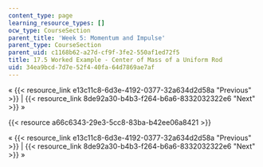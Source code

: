 ```yaml
---
content_type: page
learning_resource_types: []
ocw_type: CourseSection
parent_title: 'Week 5: Momentum and Impulse'
parent_type: CourseSection
parent_uid: c1168b62-a27d-cf9f-3fe2-550af1ed72f5
title: 17.5 Worked Example - Center of Mass of a Uniform Rod
uid: 34ea9bcd-7d7e-52f4-40fa-64d7869ae7af
---
```


« {{< resource_link e13c11c8-6d3e-4192-0377-32a634d2d58a "Previous" >}} | {{< resource_link 8de92a30-b4b3-f264-b6a6-8332032322e6 "Next" >}} »

{{< resource a66c6343-29e3-5cc8-83ba-b42ee06a8421 >}}

« {{< resource_link e13c11c8-6d3e-4192-0377-32a634d2d58a "Previous" >}} | {{< resource_link 8de92a30-b4b3-f264-b6a6-8332032322e6 "Next" >}} »